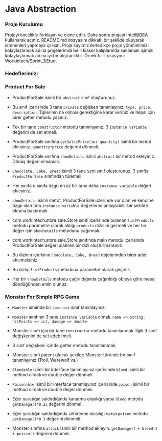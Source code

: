 #  Java Abstraction 

### Proje Kurulumu

Projeyi öncelikle forklayın ve clone edin.
Daha sonra projeyi IntellijIDEA kullanarak açınız. README.md dosyasını dikkatli bir şekilde okuyarak istenenleri yapmaya çalışın.
Proje sayımız ilerledikçe proje yönetimimizi kolaylaştırmak adına projelerimizi belli klasör kalıplarında saklamak işimizi kolaylaştırmak adına iyi bir alışkanlıktır.
Örnek bir Lokasyon: Workintech/Sprint_1/Etud.

### Hedeflerimiz:

### Product For Sale

 * ProductForSale isimli bir ```abstract``` sınıf oluşturunuz.
 * Bu sınıf içerisinde 3 tane ```private``` değişken tanımlayınız. ```type, price, description```. Tiplerinin ne olması gerektiğine karar veriniz ve hepsi için birer getter metodu yazınız.
 * Tek bir tane ```constructor``` metodu tanımlayınız. 3 ```instance variable``` değerini de set etmeli.
 * ProductForSale sınıfına ```getSalesPrice(int quantity)``` isimli bir metod ekleyiniz. ```quantity*price``` değerini dönmeli.
 * ProductForSale sınıfına ```showDetails``` isimli ```abstract``` bir metod ekleyiniz. Dönüş değeri olmamalı.

 * ```Chocolate, Coke, Bread``` isimli 3 tane yeni sınıf oluşturunuz. 3 sınıfta ```ProductForSale``` sınıfından türemeli.
 * Her sınıfa o sınıfa özgü en az bir tane daha ```instance variable``` değeri ekleyiniz.
 * ```showDetails``` isimli metot, ProductForSale üzerinde var olan ve kendine özgü olan tüm ```instance variable``` değerlerini anlaşılabilir bir şekilde ekrana bastırmalı.

 * com.workintech.store.sale.Store sınıfı içerisinde bulanan ```listProducts``` metodu parametre olarak aldığı ```products``` dizisini gezmeli ve her bir değer için  ```showDetails``` metodunu çağırmalı.
 * com.workintech.store.sale.Store sınıfında main metodu içerisinde ProductForSale değeri alabilen bir dizi oluşturmalısınız. 
 * Bu dizinin içerisine ```Chocolate, Coke, Bread``` objelerinden birer adet eklemelsiniz.
 * Bu diziyi ```listProducts``` metoduna parametre olarak geçiniz.
 * Her bir ```showDetails``` metodu çağırıldığında çağırıldığı objeye göre mesaj döndüğünden emin olunuz.

### Monster For Simple RPG Game

 * ```Monster``` isminde bir ```abstract``` sınıf tanımlayınız.
 * ```Monster``` sınıfının 3 tane ```instance variable``` olmalı. ```name => String, hitPoints => int, damage => double```
 * Monster sınıfı için bir tane ```constructor``` metodu tanımlanmalı. İlgili 3 sınıf değişkenini de set edebilmeli.
 * 3 sınıf değişkeni içinde getter metodu tanımlanmalı.
 * Monster sınıfı parent olucak şekilde  Monster türünde bir sınıf tanımlayınız.(Troll, Werewolf vs.)

 * ```Bleedable``` isimli bir interface tanımlayınız içerisinde ```bleed``` isimli bir method olmalı ve double değer dönmeli.
 * ```Poisonable``` isimli bir interface tanımlayınız içerisinde ```poison``` isimli bir method olmalı ve double değer dönmeli.
 * Eğer yaratığın saldırdığında kanatma olasılığı varsa ```bleed``` metodu ```getDamage()*0.25``` değerini dönmeli.
 * Eğer yaratığın saldırdığında zehirleme olasılığı varsa ```poison``` metodu ```getDamage()*0.3``` değerini dönmeli.
 * Monster sınıfına  ```attack``` isimli bir method ekleyin. ```getDamage() + bleed() + poison()``` değerini dönmeli.

 
